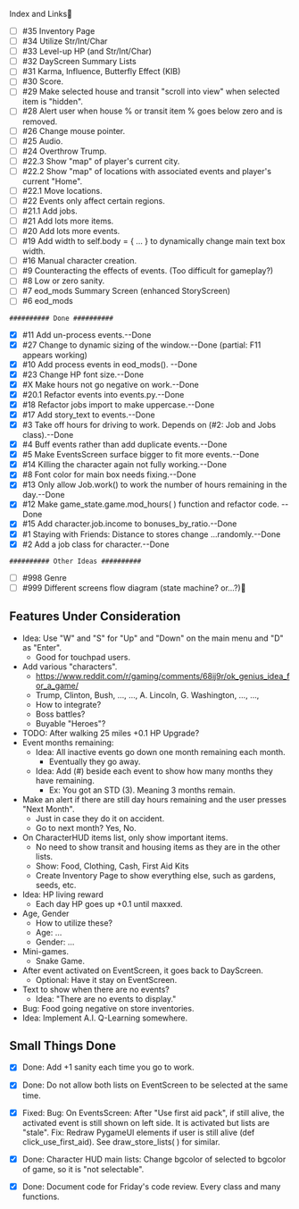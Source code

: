 Index and Links
- [ ] #35 Inventory Page
- [ ] #34 Utilize Str/Int/Char
- [ ] #33 Level-up HP (and Str/Int/Char)
- [ ] #32 DayScreen Summary Lists
- [ ] #31 Karma, Influence, Butterfly Effect (KIB)
- [ ] #30 Score.
- [ ] #29 Make selected house and transit "scroll into view" when selected item is "hidden".
- [ ] #28 Alert user when house % or transit item % goes below zero and is removed.
- [ ] #26 Change mouse pointer.
- [ ] #25 Audio.
- [ ] #24 Overthrow Trump.
- [ ] #22.3 Show "map" of player's current city.
- [ ] #22.2 Show "map" of locations with associated events and player's current "Home".
- [ ] #22.1 Move locations.
- [ ] #22 Events only affect certain regions.
- [ ] #21.1 Add jobs.
- [ ] #21 Add lots more items.
- [ ] #20 Add lots more events.
- [ ] #19 Add width to self.body = { … } to dynamically change main text box width.
- [ ] #16 Manual character creation.
- [ ] #9 Counteracting the effects of events. (Too difficult for gameplay?)
- [ ] #8 Low or zero sanity.
- [ ] #7 eod_mods Summary Screen (enhanced StoryScreen)
- [ ] #6 eod_mods
~~~~~~~~~~~~~~~~~~~~~~~~~
########## Done ##########
~~~~~~~~~~~~~~~~~~~~~~~~~
- [x] #11 Add un-process events.--Done
- [x] #27 Change to dynamic sizing of the window.--Done (partial: F11 appears working)
- [x] #10 Add process events in eod_mods(). --Done
- [x] #23 Change HP font size.--Done
- [x] #X Make hours not go negative on work.--Done
- [x] #20.1 Refactor events into events.py.--Done
- [x] #18 Refactor jobs import to make uppercase.--Done
- [x] #17 Add story_text to events.--Done
- [x] #3 Take off hours for driving to work. Depends on (#2: Job and Jobs class).--Done
- [x] #4 Buff events rather than add duplicate events.--Done
- [x] #5 Make EventsScreen surface bigger to fit more events.--Done
- [x] #14 Killing the character again not fully working.--Done
- [x] #8 Font color for main box needs fixing.--Done
- [x] #13 Only allow Job.work() to work the number of hours remaining in the day.--Done
- [x] #12 Make game_state.game.mod_hours( ) function and refactor code. --Done
- [x] #15 Add character.job.income to bonuses_by_ratio.--Done
- [x] #1 Staying with Friends: Distance to stores change ...randomly.--Done
- [x] #2 Add a job class for character.--Done
~~~~~~~~~~~~~~~~~~~~~~~~~~~~~~~
########## Other Ideas ##########
~~~~~~~~~~~~~~~~~~~~~~~~~~~~~~~
- [ ] #998 Genre
- [ ] #999 Different screens flow diagram (state machine? or...?)

## Features Under Consideration
* Idea: Use "W" and "S" for "Up" and "Down" on the main menu and "D" as "Enter".
  * Good for touchpad users.
* Add various "characters".
  * https://www.reddit.com/r/gaming/comments/68ij9r/ok_genius_idea_for_a_game/
  * Trump, Clinton, Bush, …, …, A. Lincoln, G. Washington, …, …, 
  * How to integrate?
  * Boss battles?
  * Buyable "Heroes"?
* TODO: After walking 25 miles +0.1 HP Upgrade?
* Event months remaining:
  * Idea: All inactive events go down one month remaining each month.
    * Eventually they go away.
  * Idea: Add (#) beside each event to show how many months they have remaining.
    * Ex: You got an STD (3). Meaning 3 months remain.
* Make an alert if there are still day hours remaining and the user presses "Next Month".
  * Just in case they do it on accident.
  * Go to next month? Yes, No.
* On CharacterHUD items list, only show important items.
  * No need to show transit and housing items as they are in the other lists.
  * Show: Food, Clothing, Cash, First Aid Kits
  * Create Inventory Page to show everything else, such as gardens, seeds, etc.
* Idea: HP living reward
  * Each day HP goes up +0.1 until maxxed.
* Age, Gender
  * How to utilize these?
  * Age: … 
  * Gender: … 
* Mini-games.
  * Snake Game.
* After event activated on EventScreen, it goes back to DayScreen.
  * Optional: Have it stay on EventScreen.
* Text to show when there are no events?
  * Idea: "There are no events to display."
* Bug: Food going negative on store inventories.
* Idea: Implement A.I. Q-Learning somewhere.

## Small Things Done
- [x] Done: Add +1 sanity each time you go to work.
- [x] Done: Do not allow both lists on EventScreen to be selected at the same time.
- [x] Fixed: Bug: On EventsScreen: After "Use first aid pack", if still alive, the activated event is still shown on left side. It is activated but lists are "stale". Fix: Redraw PygameUI elements if user is still alive (def click_use_first_aid). See draw_store_lists( ) for similar.
- [x] Done: Character HUD main lists: Change bgcolor of selected to bgcolor of game, so it is "not selectable".
- [x] Done: Document code for Friday's code review. Every class and many functions.

